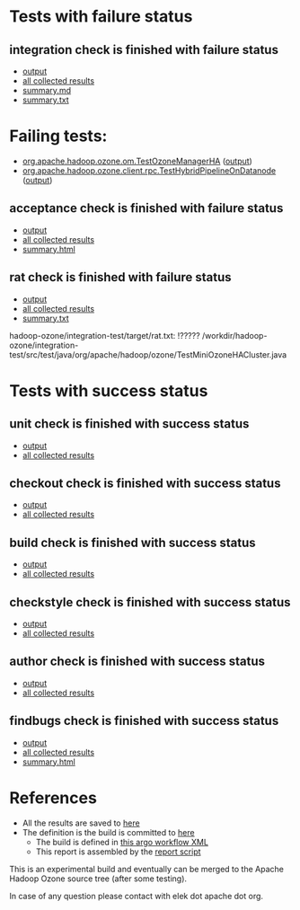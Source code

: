# Tests with failure status

## integration check is finished with failure status

   * [output](https://raw.githubusercontent.com/elek/ozone-ci-03/master/pr/pr-hdds-2455-smsvm/integration/output.log)
   * [all collected results](https://github.com/elek/ozone-ci-03/tree/master/pr/pr-hdds-2455-smsvm/integration)
   * [summary.md](https://github.com/elek/ozone-ci-03/tree/master/pr/pr-hdds-2455-smsvm/integration/summary.md)
   * [summary.txt](https://github.com/elek/ozone-ci-03/tree/master/pr/pr-hdds-2455-smsvm/integration/summary.txt)

# Failing tests: 

 * [org.apache.hadoop.ozone.om.TestOzoneManagerHA](hadoop-ozone/integration-test/org.apache.hadoop.ozone.om.TestOzoneManagerHA.txt) ([output](hadoop-ozone/integration-test/org.apache.hadoop.ozone.om.TestOzoneManagerHA-output.txt))
 * [org.apache.hadoop.ozone.client.rpc.TestHybridPipelineOnDatanode](hadoop-ozone/integration-test/org.apache.hadoop.ozone.client.rpc.TestHybridPipelineOnDatanode.txt) ([output](hadoop-ozone/integration-test/org.apache.hadoop.ozone.client.rpc.TestHybridPipelineOnDatanode-output.txt))

## acceptance check is finished with failure status

   * [output](https://raw.githubusercontent.com/elek/ozone-ci-03/master/pr/pr-hdds-2455-smsvm/acceptance/output.log)
   * [all collected results](https://github.com/elek/ozone-ci-03/tree/master/pr/pr-hdds-2455-smsvm/acceptance)
   * [summary.html](https://elek.github.io/ozone-ci-03/pr/pr-hdds-2455-smsvm/acceptance/summary.html)


## rat check is finished with failure status

   * [output](https://raw.githubusercontent.com/elek/ozone-ci-03/master/pr/pr-hdds-2455-smsvm/rat/output.log)
   * [all collected results](https://github.com/elek/ozone-ci-03/tree/master/pr/pr-hdds-2455-smsvm/rat)
   * [summary.txt](https://github.com/elek/ozone-ci-03/tree/master/pr/pr-hdds-2455-smsvm/rat/summary.txt)

hadoop-ozone/integration-test/target/rat.txt: !????? /workdir/hadoop-ozone/integration-test/src/test/java/org/apache/hadoop/ozone/TestMiniOzoneHACluster.java


# Tests with success status

## unit check is finished with success status

   * [output](https://raw.githubusercontent.com/elek/ozone-ci-03/master/pr/pr-hdds-2455-smsvm/unit/output.log)
   * [all collected results](https://github.com/elek/ozone-ci-03/tree/master/pr/pr-hdds-2455-smsvm/unit)


## checkout check is finished with success status

   * [output](https://raw.githubusercontent.com/elek/ozone-ci-03/master/pr/pr-hdds-2455-smsvm/checkout/output.log)
   * [all collected results](https://github.com/elek/ozone-ci-03/tree/master/pr/pr-hdds-2455-smsvm/checkout)


## build check is finished with success status

   * [output](https://raw.githubusercontent.com/elek/ozone-ci-03/master/pr/pr-hdds-2455-smsvm/build/output.log)
   * [all collected results](https://github.com/elek/ozone-ci-03/tree/master/pr/pr-hdds-2455-smsvm/build)


## checkstyle check is finished with success status

   * [output](https://raw.githubusercontent.com/elek/ozone-ci-03/master/pr/pr-hdds-2455-smsvm/checkstyle/output.log)
   * [all collected results](https://github.com/elek/ozone-ci-03/tree/master/pr/pr-hdds-2455-smsvm/checkstyle)


## author check is finished with success status

   * [output](https://raw.githubusercontent.com/elek/ozone-ci-03/master/pr/pr-hdds-2455-smsvm/author/output.log)
   * [all collected results](https://github.com/elek/ozone-ci-03/tree/master/pr/pr-hdds-2455-smsvm/author)


## findbugs check is finished with success status

   * [output](https://raw.githubusercontent.com/elek/ozone-ci-03/master/pr/pr-hdds-2455-smsvm/findbugs/output.log)
   * [all collected results](https://github.com/elek/ozone-ci-03/tree/master/pr/pr-hdds-2455-smsvm/findbugs)
   * [summary.html](https://elek.github.io/ozone-ci-03/pr/pr-hdds-2455-smsvm/findbugs/summary.html)




# References

 * All the results are saved to [here](https://github.com/elek/ozone-ci-03/tree/master/pr/pr-hdds-2455-smsvm/)
 * The definition is the build is committed to [here](https://github.com/elek/argo-ozone)
    * The build is defined in [this argo workflow XML](https://github.com/elek/argo-ozone/blob/master/ozone-build.yaml)
    * This report is assembled by the [report script](https://github.com/elek/argo-ozone/blob/master/scripts/report.sh)

This is an experimental build and eventually can be merged to the Apache Hadoop Ozone source tree (after some testing).

In case of any question please contact with elek dot apache dot org.
